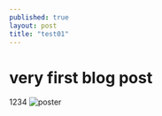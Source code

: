 ```yaml
---
published: true
layout: post
title: "test01"
---
```


# very first blog post

1234
![poster](![test](https://github.com/user-attachments/assets/812a918c-df45-49ac-86aa-1609744403fc)
)